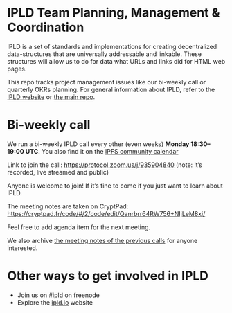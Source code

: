 # IPLD Team Planning, Management & Coordination

IPLD is a set of standards and implementations for creating decentralized data-structures that are universally addressable and linkable. These structures will allow us to do for data what URLs and links did for HTML web pages.

This repo tracks project management issues like our bi-weekly call or quarterly OKRs planning. For general information about IPLD, refer to the [IPLD website](https://ipld.io.io/) or [the main repo](https://github.com/ipld/ipld).

# Bi-weekly call

We run a bi-weekly IPLD call every other (even weeks) **Monday 18:30–19:00 UTC**. You also find it on the [IPFS community calendar](https://calendar.google.com/calendar/embed?src=ipfs.io_eal36ugu5e75s207gfjcu0ae84@group.calendar.google.com&ctz=UTC)

Link to join the call: https://protocol.zoom.us/j/935904840 (note: it’s recorded, live streamed and public)

Anyone is welcome to join! If it’s fine to come if you just want to learn about IPLD.

The meeting notes are taken on CryptPad: https://cryptpad.fr/code/#/2/code/edit/Qanrbrr64RW756+NIjLeM8xi/

Feel free to add agenda item for the next meeting.

We also archive [the meeting notes of the previous calls](https://github.com/ipld/team-mgmt/tree/master/meeting-notes) for anyone interested.

# Other ways to get involved in IPLD

* Join us on #ipld on freenode
* Explore the [ipld.io](https://ipld.io/) website

